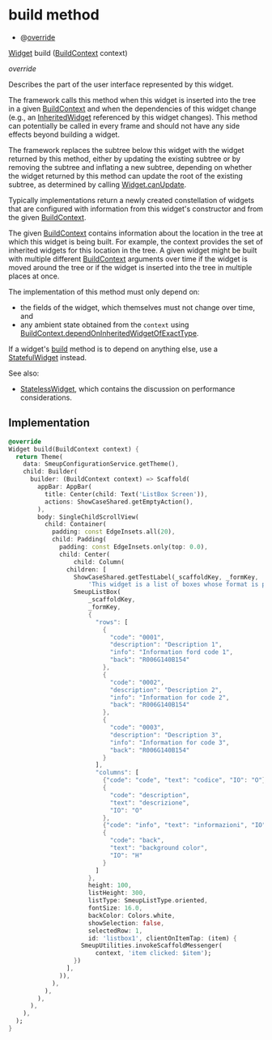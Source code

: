 


# build method







- @[override](https://api.flutter.dev/flutter/dart-core/override-constant.html)

[Widget](https://api.flutter.dev/flutter/widgets/Widget-class.html) build
([BuildContext](https://api.flutter.dev/flutter/widgets/BuildContext-class.html) context)

_override_



<p>Describes the part of the user interface represented by this widget.</p>
<p>The framework calls this method when this widget is inserted into the tree
in a given <a href="https://api.flutter.dev/flutter/widgets/BuildContext-class.html">BuildContext</a> and when the dependencies of this widget change
(e.g., an <a href="https://api.flutter.dev/flutter/widgets/InheritedWidget-class.html">InheritedWidget</a> referenced by this widget changes). This
method can potentially be called in every frame and should not have any side
effects beyond building a widget.</p>
<p>The framework replaces the subtree below this widget with the widget
returned by this method, either by updating the existing subtree or by
removing the subtree and inflating a new subtree, depending on whether the
widget returned by this method can update the root of the existing
subtree, as determined by calling <a href="https://api.flutter.dev/flutter/widgets/Widget/canUpdate.html">Widget.canUpdate</a>.</p>
<p>Typically implementations return a newly created constellation of widgets
that are configured with information from this widget's constructor and
from the given <a href="https://api.flutter.dev/flutter/widgets/BuildContext-class.html">BuildContext</a>.</p>
<p>The given <a href="https://api.flutter.dev/flutter/widgets/BuildContext-class.html">BuildContext</a> contains information about the location in the
tree at which this widget is being built. For example, the context
provides the set of inherited widgets for this location in the tree. A
given widget might be built with multiple different <a href="https://api.flutter.dev/flutter/widgets/BuildContext-class.html">BuildContext</a>
arguments over time if the widget is moved around the tree or if the
widget is inserted into the tree in multiple places at once.</p>
<p>The implementation of this method must only depend on:</p>
<ul>
<li>the fields of the widget, which themselves must not change over time,
and</li>
<li>any ambient state obtained from the <code>context</code> using
<a href="https://api.flutter.dev/flutter/widgets/BuildContext/dependOnInheritedWidgetOfExactType.html">BuildContext.dependOnInheritedWidgetOfExactType</a>.</li>
</ul>
<p>If a widget's <a href="../../smeup_screens_test_listbox_screen/ListBoxScreen/build.md">build</a> method is to depend on anything else, use a
<a href="https://api.flutter.dev/flutter/widgets/StatefulWidget-class.html">StatefulWidget</a> instead.</p>
<p>See also:</p>
<ul>
<li><a href="https://api.flutter.dev/flutter/widgets/StatelessWidget-class.html">StatelessWidget</a>, which contains the discussion on performance considerations.</li>
</ul>



## Implementation

```dart
@override
Widget build(BuildContext context) {
  return Theme(
    data: SmeupConfigurationService.getTheme(),
    child: Builder(
      builder: (BuildContext context) => Scaffold(
        appBar: AppBar(
          title: Center(child: Text('ListBox Screen')),
          actions: ShowCaseShared.getEmptyAction(),
        ),
        body: SingleChildScrollView(
          child: Container(
            padding: const EdgeInsets.all(20),
            child: Padding(
              padding: const EdgeInsets.only(top: 0.0),
              child: Center(
                  child: Column(
                children: [
                  ShowCaseShared.getTestLabel(_scaffoldKey, _formKey,
                      'This widget is a list of boxes whose format is predetermined by a layout. It is also possible to decide the number of columns'),
                  SmeupListBox(
                      _scaffoldKey,
                      _formKey,
                      {
                        "rows": [
                          {
                            "code": "0001",
                            "description": "Description 1",
                            "info": "Information ford code 1",
                            "back": "R006G140B154"
                          },
                          {
                            "code": "0002",
                            "description": "Description 2",
                            "info": "Information for code 2",
                            "back": "R006G140B154"
                          },
                          {
                            "code": "0003",
                            "description": "Description 3",
                            "info": "Information for code 3",
                            "back": "R006G140B154"
                          }
                        ],
                        "columns": [
                          {"code": "code", "text": "codice", "IO": "O"},
                          {
                            "code": "description",
                            "text": "descrizione",
                            "IO": "O"
                          },
                          {"code": "info", "text": "informazioni", "IO": "H"},
                          {
                            "code": "back",
                            "text": "background color",
                            "IO": "H"
                          }
                        ]
                      },
                      height: 100,
                      listHeight: 300,
                      listType: SmeupListType.oriented,
                      fontSize: 16.0,
                      backColor: Colors.white,
                      showSelection: false,
                      selectedRow: 1,
                      id: 'listbox1', clientOnItemTap: (item) {
                    SmeupUtilities.invokeScaffoldMessenger(
                        context, 'item clicked: $item');
                  })
                ],
              )),
            ),
          ),
        ),
      ),
    ),
  );
}
```







